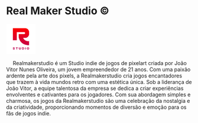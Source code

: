 # Real Maker Studio ©
<img style="height: 80px;" src="./src/imagens/logo_01.png"/>

&emsp; Realmakerstudio é um Studio indie de jogos de pixelart criada por João Vitor Nunes Oliveira, um jovem empreendedor de 21 anos. Com uma paixão ardente pela arte dos pixels, a Realmakerstudio cria jogos encantadores que trazem à vida mundos retro com uma estética única. Sob a liderança de João Vitor, a equipe talentosa da empresa se dedica a criar experiências envolventes e cativantes para os jogadores. Com sua abordagem simples e charmosa, os jogos da Realmakerstudio são uma celebração da nostalgia e da criatividade, proporcionando momentos de diversão e emoção para os fãs de jogos indie.